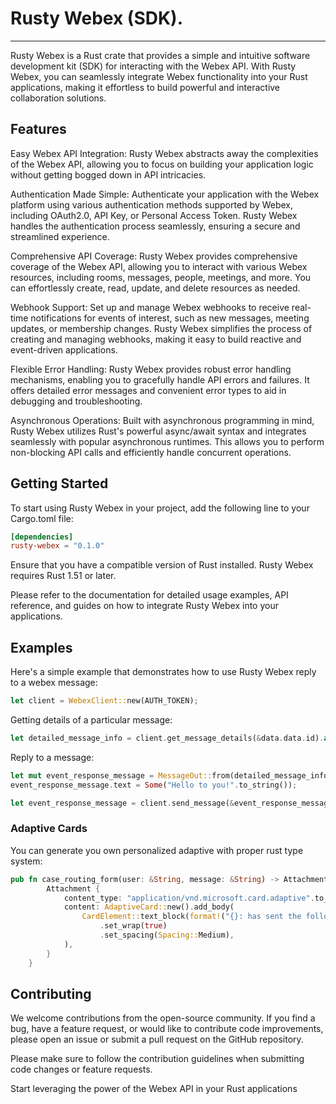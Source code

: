 # Rusty Webex (SDK).
<hr>

Rusty Webex is a Rust crate that provides a simple and intuitive software development kit (SDK) for interacting with the Webex API. With Rusty Webex, you can seamlessly integrate Webex functionality into your Rust applications, making it effortless to build powerful and interactive collaboration solutions.

## Features
Easy Webex API Integration: Rusty Webex abstracts away the complexities of the Webex API, allowing you to focus on building your application logic without getting bogged down in API intricacies.

Authentication Made Simple: Authenticate your application with the Webex platform using various authentication methods supported by Webex, including OAuth2.0, API Key, or Personal Access Token. Rusty Webex handles the authentication process seamlessly, ensuring a secure and streamlined experience.

Comprehensive API Coverage: Rusty Webex provides comprehensive coverage of the Webex API, allowing you to interact with various Webex resources, including rooms, messages, people, meetings, and more. You can effortlessly create, read, update, and delete resources as needed.

Webhook Support: Set up and manage Webex webhooks to receive real-time notifications for events of interest, such as new messages, meeting updates, or membership changes. Rusty Webex simplifies the process of creating and managing webhooks, making it easy to build reactive and event-driven applications.

Flexible Error Handling: Rusty Webex provides robust error handling mechanisms, enabling you to gracefully handle API errors and failures. It offers detailed error messages and convenient error types to aid in debugging and troubleshooting.

Asynchronous Operations: Built with asynchronous programming in mind, Rusty Webex utilizes Rust's powerful async/await syntax and integrates seamlessly with popular asynchronous runtimes. This allows you to perform non-blocking API calls and efficiently handle concurrent operations.

## Getting Started
To start using Rusty Webex in your project, add the following line to your Cargo.toml file:

```toml
[dependencies]
rusty-webex = "0.1.0"
```

Ensure that you have a compatible version of Rust installed. Rusty Webex requires Rust 1.51 or later.

Please refer to the documentation for detailed usage examples, API reference, and guides on how to integrate Rusty Webex into your applications.

## Examples
Here's a simple example that demonstrates how to use Rusty Webex reply to a webex message:

```rust
let client = WebexClient::new(AUTH_TOKEN);
```

Getting details of a particular message:

```rust
let detailed_message_info = client.get_message_details(&data.data.id).await;
```

Reply to a message:
```rust
let mut event_response_message = MessageOut::from(detailed_message_info);
event_response_message.text = Some("Hello to you!".to_string());

let event_response_message = client.send_message(&event_response_message).await;
```

### Adaptive Cards

You can generate you own personalized adaptive with proper rust type system:

```rust
pub fn case_routing_form(user: &String, message: &String) -> Attachment {
        Attachment {
            content_type: "application/vnd.microsoft.card.adaptive".to_string(),
            content: AdaptiveCard::new().add_body(
                CardElement::text_block(format!("{}: has sent the following message: {}", user, message))
                    .set_wrap(true)
                    .set_spacing(Spacing::Medium),
            ),
        }
    }
```

## Contributing
We welcome contributions from the open-source community. If you find a bug, have a feature request, or would like to contribute code improvements, please open an issue or submit a pull request on the GitHub repository.

Please make sure to follow the contribution guidelines when submitting code changes or feature requests.

Start leveraging the power of the Webex API in your Rust applications
